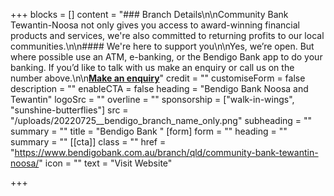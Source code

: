 +++
blocks = []
content = "### Branch Details\n\nCommunity Bank Tewantin-Noosa not only gives you access to award-winning financial products and services, we're also committed to returning profits to our local communities.\n\n#### We're here to support you\n\nYes, we’re open. But where possible use an ATM, e-banking, or the Bendigo Bank app to do your banking. If you’d like to talk with us make an enquiry or call us on the number above.\n\n[**Make an enquiry**](https://www.bendigobank.com.au/branch/qld/community-bank-tewantin-noosa/#enquiryForm)"
credit = ""
customiseForm = false
description = ""
enableCTA = false
heading = "Bendigo Bank Noosa and Tewantin"
logoSrc = ""
overline = ""
sponsorship = ["walk-in-wings", "sunshine-butterflies"]
src = "/uploads/20220725__bendigo_branch_name_only.png"
subheading = ""
summary = ""
title = "Bendigo Bank "
[form]
form = ""
heading = ""
summary = ""
[[cta]]
class = ""
href = "https://www.bendigobank.com.au/branch/qld/community-bank-tewantin-noosa/"
icon = ""
text = "Visit Website"

+++
